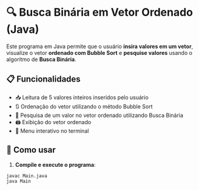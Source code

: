 # 🔍 Busca Binária em Vetor Ordenado (Java)

Este programa em Java permite que o usuário **insira valores em um vetor**, visualize o vetor **ordenado com Bubble Sort** e **pesquise valores** usando o algoritmo de **Busca Binária**.

## 📋 Funcionalidades

- 📥 Leitura de 5 valores inteiros inseridos pelo usuário
- 🔃 Ordenação do vetor utilizando o método Bubble Sort
- 🔎 Pesquisa de um valor no vetor ordenado utilizando Busca Binária
- 🖨️ Exibição do vetor ordenado
- 🧾 Menu interativo no terminal

## 🚀 Como usar

1. **Compile e execute o programa**:

```bash
javac Main.java
java Main
